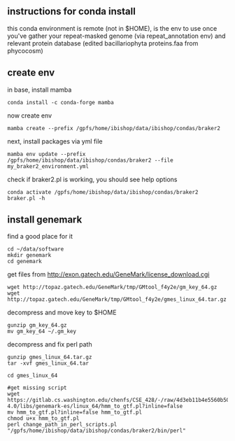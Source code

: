 ## instructions for conda install
this conda environment is remote (not in $HOME), is the env to use once you've gather your repeat-masked genome (via repeat_annotation env) and relevant protein database (edited bacillariophyta proteins.faa from phycocosm)

## create env
in base, install mamba
```
conda install -c conda-forge mamba
```

now create env
```
mamba create --prefix /gpfs/home/ibishop/data/ibishop/condas/braker2
```

next, install packages via yml file
```
mamba env update --prefix /gpfs/home/ibishop/data/ibishop/condas/braker2 --file my_braker2_environment.yml
```

check if braker2.pl is working, you should see help options
```
conda activate /gpfs/home/ibishop/data/ibishop/condas/braker2
braker.pl -h
```



## install genemark

find a good place for it
```
cd ~/data/software
mkdir genemark
cd genemark
```

get files from http://exon.gatech.edu/GeneMark/license_download.cgi
```
wget http://topaz.gatech.edu/GeneMark/tmp/GMtool_f4y2e/gm_key_64.gz
wget http://topaz.gatech.edu/GeneMark/tmp/GMtool_f4y2e/gmes_linux_64.tar.gz
```

decompress and move key to $HOME
```
gunzip gm_key_64.gz
mv gm_key_64 ~/.gm_key
```

decompress and fix perl path
```
gunzip gmes_linux_64.tar.gz
tar -xvf gmes_linux_64.tar

cd gmes_linux_64

#get missing script
wget https://gitlab.cs.washington.edu/chenfs/CSE_428/-/raw/4d3eb11b4e5560b502669c4d51ca91d55a4b5b29/lib/quast-4.0/libs/genemark-es/linux_64/hmm_to_gtf.pl?inline=false
mv hmm_to_gtf.pl?inline=false hmm_to_gtf.pl
chmod u+x hmm_to_gtf.pl
perl change_path_in_perl_scripts.pl "/gpfs/home/ibishop/data/ibishop/condas/braker2/bin/perl"
```
